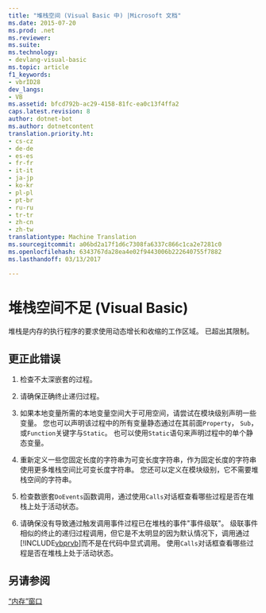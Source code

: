 ```yaml
---
title: "堆栈空间 (Visual Basic 中) |Microsoft 文档"
ms.date: 2015-07-20
ms.prod: .net
ms.reviewer: 
ms.suite: 
ms.technology:
- devlang-visual-basic
ms.topic: article
f1_keywords:
- vbrID28
dev_langs:
- VB
ms.assetid: bfcd792b-ac29-4158-81fc-ea0c13f4ffa2
caps.latest.revision: 8
author: dotnet-bot
ms.author: dotnetcontent
translation.priority.ht:
- cs-cz
- de-de
- es-es
- fr-fr
- it-it
- ja-jp
- ko-kr
- pl-pl
- pt-br
- ru-ru
- tr-tr
- zh-cn
- zh-tw
translationtype: Machine Translation
ms.sourcegitcommit: a06bd2a17f1d6c7308fa6337c866c1ca2e7281c0
ms.openlocfilehash: 6343767da28ea4e02f9443006b222640755f7882
ms.lasthandoff: 03/13/2017

---
```

# <a name="out-of-stack-space-visual-basic"></a>堆栈空间不足 (Visual Basic)
堆栈是内存的执行程序的要求使用动态增长和收缩的工作区域。 已超出其限制。  
  
## <a name="to-correct-this-error"></a>更正此错误  
  
1.  检查不太深嵌套的过程。  
  
2.  请确保正确终止递归过程。  
  
3.  如果本地变量所需的本地变量空间大于可用空间，请尝试在模块级别声明一些变量。 您也可以声明该过程中的所有变量静态通过在其前面`Property`， `Sub`，或`Function`关键字与`Static`。 也可以使用`Static`语句来声明过程中的单个静态变量。  
  
4.  重新定义一些您固定长度的字符串为可变长度字符串，作为固定长度的字符串使用更多堆栈空间比可变长度字符串。 您还可以定义在模块级别，它不需要堆栈空间的字符串。  
  
5.  检查数嵌套`DoEvents`函数调用，通过使用`Calls`对话框查看哪些过程是否在堆栈上处于活动状态。  
  
6.  请确保没有导致通过触发调用事件过程已在堆栈的事件"事件级联"。 级联事件相似的终止的递归过程调用，但它是不太明显的因为默认情况下，调用通过[!INCLUDE[vbprvb](../../../csharp/programming-guide/concepts/linq/includes/vbprvb_md.md)]而不是在代码中显式调用。 使用`Calls`对话框查看哪些过程是否在堆栈上处于活动状态。  
  
## <a name="see-also"></a>另请参阅  
 [“内存”窗口](https://docs.microsoft.com/visualstudio/debugger/memory-windows)
